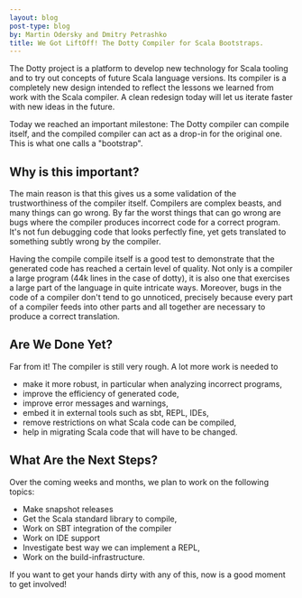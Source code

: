 ```yaml
---
layout: blog
post-type: blog
by: Martin Odersky and Dmitry Petrashko
title: We Got LiftOff! The Dotty Compiler for Scala Bootstraps.
---
```



The Dotty project is a platform to develop new technology for Scala
tooling and to try out concepts of future Scala language versions.
Its compiler is a completely new design intended to reflect the
lessons we learned from work with the Scala compiler. A clean redesign
today will let us iterate faster with new ideas in the future.

Today we reached an important milestone: The Dotty compiler can
compile itself, and the compiled compiler can act as a drop-in for the
original one. This is what one calls a "bootstrap".

## Why is this important?

The main reason is that this gives us a some validation of the
trustworthiness of the compiler itself. Compilers are complex beasts,
and many things can go wrong. By far the worst things that can go
wrong are bugs where the compiler produces incorrect code for a
correct program. It's not fun debugging code that looks perfectly
fine, yet gets translated to something subtly wrong by the compiler.

Having the compile compile itself is a good test to demonstrate that
the generated code has reached a certain level of quality. Not only is
a compiler a large program (44k lines in the case of dotty), it is
also one that exercises a large part of the language in quite
intricate ways. Moreover, bugs in the code of a compiler don't tend to
go unnoticed, precisely because every part of a compiler feeds into
other parts and all together are necessary to produce a correct
translation.

## Are We Done Yet?

Far from it! The compiler is still very rough. A lot more work is
needed to

 - make it more robust, in particular when analyzing incorrect programs,
 - improve the efficiency of generated code,
 - improve error messages and warnings,
 - embed it in external tools such as sbt, REPL, IDEs,
 - remove restrictions on what Scala code can be compiled,
 - help in migrating Scala code that will have to be changed.

## What Are the Next Steps?

Over the coming weeks and months, we plan to work on the following topics:

 - Make snapshot releases
 - Get the Scala standard library to compile,
 - Work on SBT integration of the compiler
 - Work on IDE support
 - Investigate best way we can implement a REPL,
 - Work on the build-infrastructure.

If you want to get your hands dirty with any of this, now is a good moment to get involved!

